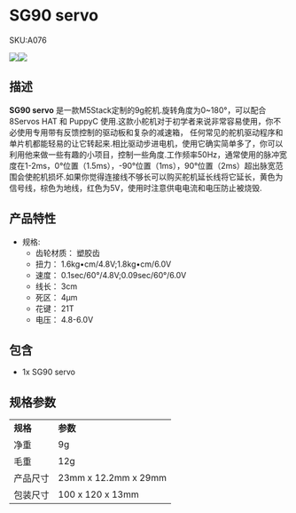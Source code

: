 # SG90 servo

<el-tag effect="plain">SKU:A076</el-tag>

<div class="product_pic"><img src="assets/img/product_pics/accessory/SG90_servo/servo_p1.webp"><img src="assets/img/product_pics/accessory/SG90_servo/servo_p2.webp"></div>

## 描述

**SG90 servo** 是一款M5Stack定制的9g舵机.旋转角度为0~180°，可以配合8Servos HAT 和 PuppyC 使用.这款小舵机对于初学者来说非常容易使用，你不必使用专用带有反馈控制的驱动板和复杂的减速箱，
任何常见的舵机驱动程序和单片机都能轻易的让它转起来.相比驱动步进电机，使用它确实简单多了，你可以利用他来做一些有趣的小项目，控制一些角度.工作频率50Hz，通常使用的脉冲宽度在1-2ms，0°位置（1.5ms），-90°位置（1ms），90°位置（2ms）超出脉宽范围会使舵机损坏.如果你觉得连接线不够长可以购买舵机延长线将它延长，黄色为信号线，棕色为地线，红色为5V，使用时注意供电电流和电压防止被烧毁.

## 产品特性

-  规格: 
      - 齿轮材质： 塑胶齿
      - 扭力： 1.6kg•cm/4.8V;1.8kg•cm/6.0V
      - 速度： 0.1sec/60°/4.8V;0.09sec/60°/6.0V
      - 线长： 3cm
      - 死区： 4μm
      - 花键： 21T
      - 电压： 4.8-6.0V

## 包含

- 1x SG90 servo

## 规格参数

<table>
   <tr style="font-weight:bold">
      <td>规格</td>
      <td>参数</td>
   </tr>
   <tr>
      <td>净重</td>
      <td>9g</td>
   </tr>
   <tr>
      <td>毛重</td>
      <td>12g</td>
   </tr>
   <tr>
      <td>产品尺寸</td>
      <td>23mm x 12.2mm x 29mm</td>
   </tr>
   <tr>
      <td>包装尺寸</td>
      <td>100 x 120 x 13mm</td>
   </tr>
 </table>

<script>

   var purchase_link = 'https://m5stack.com/collections/m5-accessory/products/SG90-servo';


   anchor_search(purchase_link);
   scrollFunc();

</script>